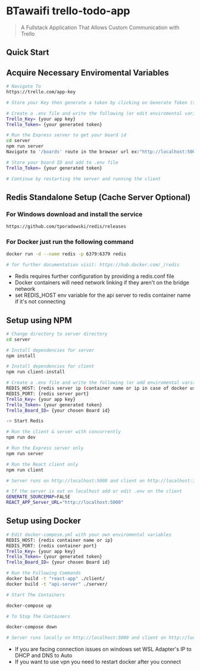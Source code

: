 # BTawaifi trello-todo-app

> A Fullstack Application That Allows Custom Communication with Trello

## Quick Start

## Acquire Necessary Enviromental Variables

```bash
# Navigate To
https://trello.com/app-key

# Store your Key then generate a token by clicking on Generate Token (store it also)

# Create a .env file and write the following (or edit enviromental variables on the webhost)
Trello_Key= {your app key}
Trello_Token= {your generated token}

# Run the Express server to get your board id
cd server
npm run server
Navigate to '/boards' route in the browser url ex:"http://localhost:5000/boards"

# Store your board ID and add to .env file
Trello_Token= {your generated token}

# Continue by restarting the server and running the client
```

## Redis Standalone Setup (Cache Server Optional)

### For Windows download and install the service

```bash
https://github.com/tporadowski/redis/releases
```

### For Docker just run the following command

```bash
docker run -d --name redis -p 6379:6379 redis

# for further documentation visit: https://hub.docker.com/_/redis
```

- Redis requires further configuration by providing a redis.conf file
- Docker containers will need network linking if they aren't on the bridge network
- set REDIS_HOST env variable for the api server to redis container name if it's not connecting

## Setup using NPM

```bash
# Change directory to server directory
cd server

# Install dependencies for server
npm install

# Install dependencies for client
npm run client-install

# Create a .env file and write the following (or add enviromental variables on the webhost)
REDIS_HOST: {redis server ip (container name or ip in case of docker usage) }
REDIS_PORT: {redis server port}
Trello_Key= {your app key}
Trello_Token= {your generated token}
Trello_Board_ID= {your chosen Board id}

-> Start Redis

# Run the client & server with concurrently
npm run dev

# Run the Express server only
npm run server

# Run the React client only
npm run client

# Server runs on http://localhost:5000 and client on http://localhost:3000

# If the server is not on localhost add or edit .env on the client
GENERATE_SOURCEMAP=FALSE
REACT_APP_Server_URL="http://localhost:5000"

```

## Setup using Docker

```bash
# Edit docker-compose.yml with your own enviromental variables
REDIS_HOST: {redis container name or ip}
REDIS_PORT: {redis container port}
Trello_Key= {your app key}
Trello_Token= {your generated token}
Trello_Board_ID= {your chosen Board id}

# Run the Following Commands
docker build -t "react-app" ./client/
docker build -t "api-server" ./server/

# Start The Containers

docker-compose up

# To Stop The Containers

docker-compose down

# Server runs locally on http://localhost:5000 and client on http://localhost:3000
```
- If you are facing connection issues on windows set WSL Adapter's IP to DHCP and DNS to Auto
- If you want to use vpn you need to restart docker after you connect